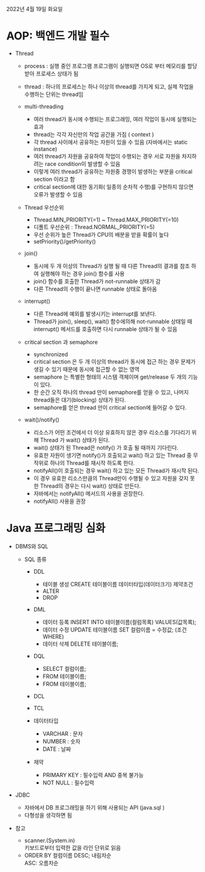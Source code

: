 2022년 4월 19일 화요일


# AOP: 백엔드 개발 필수

- Thread
    - process : 실행 중인 프로그램
    프로그램이 실행되면 OS로 부터 메모리를 할당받아 프로세스 상태가 됨
    - thread : 하나의 프로세스는 하나 이상의 thread를 가지게 되고, 실제 작업을 수행하는 단위는 thread임
    - multi-threading
        - 여러 thread가 동시에 수행되는 프로그래밍, 여러 작업이 동시에 실행되는 효과
        - thread는 각각 자신만의 작업 공간을 가짐 ( context )
        - 각 thread 사이에서 공유하는 자원이 있을 수 있음 (자바에서는 static instance)
        - 여러 thread가 자원을 공유하여 작업이 수행되는 경우 서로 자원을 차지하려는 race condition이 발생할 수 있음
        - 이렇게 여러 thread가 공유하는 자원중 경쟁이 발생하는 부분을 critical section 이라고 함
        - critical section에 대한 동기화( 일종의 순차적 수행)를 구현하지 않으면 오류가 발생할 수 있음

    - Thread 우선순위
        - Thread.MIN_PRIORITY(=1) ~ Thread.MAX_PRIORITY(=10)
        - 디폴트 우선순위 : Thread.NORMAL_PRIORITY(=5)
        - 우선 순위가 높은 Thread가 CPU의 배분을 받을 확률이 높다
        - setPriority()/getPriority()

    - join()
        - 동시에 두 개 이상의 Thread가 실행 될 때 다른 Thread의 결과를 참조 하여 실행해야 하는 경우 join() 함수를 사용
        - join() 함수를 호출한 Thread가 not-runnable 상태가 감
        - 다른 Thread의 수행이 끝나면 runnable 상태로 돌아옴
    - interrupt()
        - 다른 Thread에 예외를 발생시키는 interrupt를 보낸다.
        - Thread가 join(), sleep(), wait() 함수에의해 not-runnable 상태일 때 interrupt() 메서드를 호출하면 다시 runnable 상태가 될 수 있음
    
    - critical section 과 semaphore
        - synchronized
        - critical section  은 두 개 이상의 thread가 동시에 접근 하는 경우 문제가 생길 수 있기 때문에 동시에 접근할 수 없는 영역
        - semaphore 는 특별한 형태의 시스템 객체이며 get/release 두 개의 기능이 있다.
        - 한 순간 오직 하나의 thread 만이 semaphore를 얻을 수 있고, 나머지 thread들은 대기(blocking) 상태가 된다.
        - semaphore를 얻은 thread 만이 critical section에 들어갈 수 있다.

    - wait()/notify()
        - 리소스가 어떤 조건에서 더 이상 유효하지 않은 경우 리소스를 기다리기 위해 Thread 가 wait() 상태가 된다.
        - wait() 상태가 된 Thread은 notify() 가 호출 될 때까지 기다린다.
        - 유효한 자원이 생기면 notify()가 호출되고 wait() 하고 있는 Thread 중 무작위로 하나의 Thread를 재시작 하도록 한다.
        - notifyAll()이 호출되는 경우 wait() 하고 있는 모든 Thread가 재시작 된다.
        - 이 경우 유효한 리소스만큼의 Thread만이 수행될 수 있고 자원을 갖지 못한 Thread의 경우는 다시 wait() 상태로 만든다.
        - 자바에서는 notifyAll() 메서드의 사용을 권장한다.
        - notifyAll() 사용을 권장


# Java 프로그래밍 심화

- DBMS와 SQL
    - SQL 종류
        - DDL
            - 테이블 생성 CREATE 테이블이름 데이터타입(데이터크기) 제약조건
            - ALTER
            - DROP
        - DML
            - 데이터 등록 INSERT INTO 테이블이름(컬럼목록) VALUES(값목록);
            - 데이터 수정 UPDATE 테이블이름 SET 컬럼이름 = 수정값; (조건 WHERE)
            - 데이터 삭제 DELETE 테이블이름;
        - DQL
            - SELECT 컬럼이름;
            - FROM 테이블이름;
            - FROM 테이블이름;
        - DCL
        - TCL

        - 데이터타입
            - VARCHAR : 문자
            - NUMBER : 숫자
            - DATE : 날짜
        - 제약
            - PRIMARY KEY : 필수입력 AND 중복 불가능
            - NOT NULL : 필수입력

- JDBC
    - 자바에서 DB 프로그래밍을 하기 위해 사용되는 API (java.sql )
    - 다형성을 생각하면 됨

        
- 참고
    - scanner.(System.in)  
    키보드로부터 입력한 값을 라인 단위로 읽음
    - ORDER BY 컬럼이름 DESC; 내림차순  
    ASC: 오름차순
    